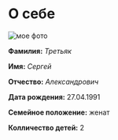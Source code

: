 # О себе

![мое фото](https://sun9-66.userapi.com/impg/y0mTR3t_bHDQtiEPJiIZyQA13DQpsmukG7lv8A/SnSdNL7WmPs.jpg?size=1200x800&quality=95&sign=0d5a6218b72612c77b16cf3904b462e1&type=album)

**Фамилия:** _Третьяк_

**Имя:** _Сергей_

**Отчество:** _Александрович_

**Дата рождения:** 27.04.1991

**Семейное положение:** женат

**Колличество детей:** 2